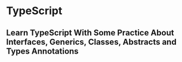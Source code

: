 # TypeScript
## Learn TypeScript With Some Practice About Interfaces, Generics, Classes, Abstracts and Types Annotations
